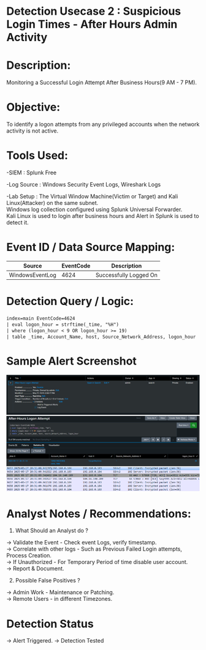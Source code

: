 

# Detection Usecase 2 : Suspicious Login Times - After Hours Admin Activity


# Description: 
Monitoring a Successful Login Attempt After Business Hours(9 AM - 7 PM).


# Objective:
To identify a logon attempts from any privileged accounts when the network activity is not active.


# Tools Used:

-SIEM : Splunk Free

-Log Source : Windows Security Event Logs, Wireshark Logs

-Lab Setup : The Virtual Window Machine(Victim or Target) and Kali Linux(Attacker) on the same subnet.  
             Windows log collection configured using Splunk Universal Forwarder.  
             Kali Linux is used to login after business hours and Alert in Splunk is used to detect it.


# Event ID / Data Source Mapping:

|Source                  | EventCode | Description                |
|------------------------|-----------|----------------------------|
|WindowsEventLog         | 4624      | Successfully Logged On     |


# Detection Query / Logic:

```spl
index=main EventCode=4624  
| eval logon_hour = strftime(_time, "%H")   
| where (logon_hour < 9 OR logon_hour >= 19)  
| table _time, Account_Name, host, Source_Network_Address, logon_hour
```


# Sample Alert Screenshot

![](<../logs/Screenshot 2025-05-17 154312.png>)  
![2](<../logs/Screenshot 2025-05-17 203201.png>)  
![3](<../logs/Screenshot 2025-05-17 204804.png>)


# Analyst Notes / Recommendations:

1) What Should an Analyst do ? 

-> Validate the Event - Check event Logs, verify timestamp.  
-> Correlate with other logs - Such as Previous Failed Login attempts, Process Creation.    
-> If Unauthorized  - For Temporary Period of time disable user account.  
-> Report & Document.

2) Possible False Positives ?

-> Admin Work - Maintenance or Patching.  
-> Remote Users - in different Timezones.  


# Detection Status
  -> Alert Triggered.
  -> Detection Tested

